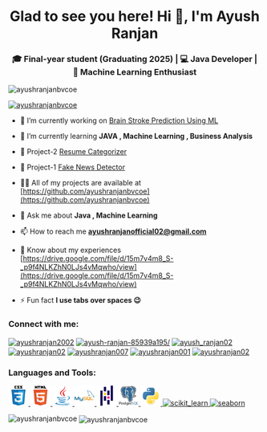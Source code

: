 <h1 align="center">Glad to see you here! Hi 👋, I'm Ayush Ranjan</h1>
<h3 align="center">🎓 Final-year student (Graduating 2025) | 💻 Java Developer | 🤖 Machine Learning Enthusiast</h3>

<p align="left"> <img src="https://komarev.com/ghpvc/?username=ayushranjanbvcoe&label=Profile%20views&color=0e75b6&style=flat" alt="ayushranjanbvcoe" /> </p>

<p align="left"> <a href="https://github.com/ryo-ma/github-profile-trophy"><img src="https://github-profile-trophy.vercel.app/?username=ayushranjanbvcoe" alt="ayushranjanbvcoe" /></a> </p>

- 🔭 I’m currently working on [Brain Stroke Prediction Using ML](https://github.com/ayushranjanbvcoe/Brain-Stroke-Prediction-Using-ML)

- 🌱 I’m currently learning **JAVA , Machine Learning , Business Analysis**

- 👯 Project-2 [Resume Categorizer](https://github.com/ayushranjanbvcoe/Resume-Categorization-Application-Using-Machine-Learning-)

- 🤝 Project-1 [Fake News Detector](https://github.com/ayushranjanbvcoe/FakeNewsDetection_UsingML)

- 👨‍💻 All of my projects are available at [https://github.com/ayushranjanbvcoe](https://github.com/ayushranjanbvcoe)

- 💬 Ask me about **Java , Machine Learning**

- 📫 How to reach me **ayushranjanofficial02@gmail.com**

- 📄 Know about my experiences [https://drive.google.com/file/d/15m7v4m8_S-_p9f4NLKZhN0LJs4vMqwho/view](https://drive.google.com/file/d/15m7v4m8_S-_p9f4NLKZhN0LJs4vMqwho/view)

- ⚡ Fun fact **I use tabs over spaces 😉**

<h3 align="left">Connect with me:</h3>
<p align="left">
<a href="https://twitter.com/ayushranjan2002" target="blank"><img align="center" src="https://raw.githubusercontent.com/rahuldkjain/github-profile-readme-generator/master/src/images/icons/Social/twitter.svg" alt="ayushranjan2002" height="30" width="40" /></a>
<a href="https://linkedin.com/in/ayush-ranjan-85939a195/" target="blank"><img align="center" src="https://raw.githubusercontent.com/rahuldkjain/github-profile-readme-generator/master/src/images/icons/Social/linked-in-alt.svg" alt="ayush-ranjan-85939a195/" height="30" width="40" /></a>
<a href="https://www.codechef.com/users/ayush_ranjan02" target="blank"><img align="center" src="https://cdn.jsdelivr.net/npm/simple-icons@3.1.0/icons/codechef.svg" alt="ayush_ranjan02" height="30" width="40" /></a>
<a href="https://www.hackerrank.com/ayushranjan02" target="blank"><img align="center" src="https://raw.githubusercontent.com/rahuldkjain/github-profile-readme-generator/master/src/images/icons/Social/hackerrank.svg" alt="ayushranjan02" height="30" width="40" /></a>
<a href="https://codeforces.com/profile/ayushranjan007" target="blank"><img align="center" src="https://raw.githubusercontent.com/rahuldkjain/github-profile-readme-generator/master/src/images/icons/Social/codeforces.svg" alt="ayushranjan007" height="30" width="40" /></a>
<a href="https://www.leetcode.com/ayushranjan001" target="blank"><img align="center" src="https://raw.githubusercontent.com/rahuldkjain/github-profile-readme-generator/master/src/images/icons/Social/leet-code.svg" alt="ayushranjan001" height="30" width="40" /></a>
<a href="https://auth.geeksforgeeks.org/user/ayushranjan02" target="blank"><img align="center" src="https://raw.githubusercontent.com/rahuldkjain/github-profile-readme-generator/master/src/images/icons/Social/geeks-for-geeks.svg" alt="ayushranjan02" height="30" width="40" /></a>
</p>

<h3 align="left">Languages and Tools:</h3>
<p align="left"> <a href="https://www.w3schools.com/css/" target="_blank" rel="noreferrer"> <img src="https://raw.githubusercontent.com/devicons/devicon/master/icons/css3/css3-original-wordmark.svg" alt="css3" width="40" height="40"/> </a> <a href="https://www.w3.org/html/" target="_blank" rel="noreferrer"> <img src="https://raw.githubusercontent.com/devicons/devicon/master/icons/html5/html5-original-wordmark.svg" alt="html5" width="40" height="40"/> </a> <a href="https://www.java.com" target="_blank" rel="noreferrer"> <img src="https://raw.githubusercontent.com/devicons/devicon/master/icons/java/java-original.svg" alt="java" width="40" height="40"/> </a> <a href="https://www.mysql.com/" target="_blank" rel="noreferrer"> <img src="https://raw.githubusercontent.com/devicons/devicon/master/icons/mysql/mysql-original-wordmark.svg" alt="mysql" width="40" height="40"/> </a> <a href="https://pandas.pydata.org/" target="_blank" rel="noreferrer"> <img src="https://raw.githubusercontent.com/devicons/devicon/2ae2a900d2f041da66e950e4d48052658d850630/icons/pandas/pandas-original.svg" alt="pandas" width="40" height="40"/> </a> <a href="https://www.postgresql.org" target="_blank" rel="noreferrer"> <img src="https://raw.githubusercontent.com/devicons/devicon/master/icons/postgresql/postgresql-original-wordmark.svg" alt="postgresql" width="40" height="40"/> </a> <a href="https://www.python.org" target="_blank" rel="noreferrer"> <img src="https://raw.githubusercontent.com/devicons/devicon/master/icons/python/python-original.svg" alt="python" width="40" height="40"/> </a> <a href="https://scikit-learn.org/" target="_blank" rel="noreferrer"> <img src="https://upload.wikimedia.org/wikipedia/commons/0/05/Scikit_learn_logo_small.svg" alt="scikit_learn" width="40" height="40"/> </a> <a href="https://seaborn.pydata.org/" target="_blank" rel="noreferrer"> <img src="https://seaborn.pydata.org/_images/logo-mark-lightbg.svg" alt="seaborn" width="40" height="40"/> </a> </p>

<p><img align="left" src="https://github-readme-stats.vercel.app/api/top-langs?username=ayushranjanbvcoe&show_icons=true&locale=en&layout=compact" alt="ayushranjanbvcoe" /></p>

<p>&nbsp;<img align="center" src="https://github-readme-stats.vercel.app/api?username=ayushranjanbvcoe&show_icons=true&locale=en" alt="ayushranjanbvcoe" /></p>
